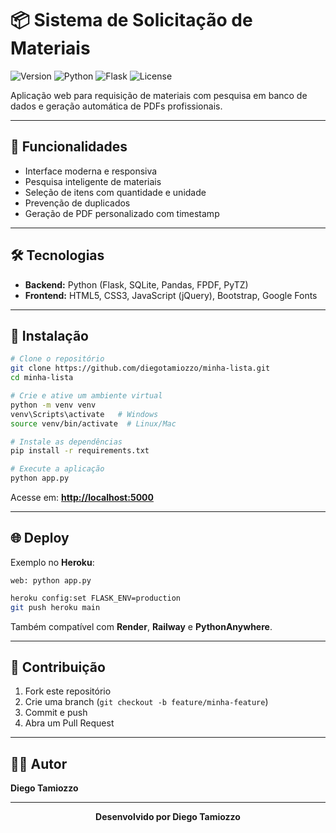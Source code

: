 # 📦 Sistema de Solicitação de Materiais

![Version](https://img.shields.io/badge/version-1.4%20Beta-blue)
![Python](https://img.shields.io/badge/python-3.8+-green)
![Flask](https://img.shields.io/badge/flask-2.0+-red)
![License](https://img.shields.io/badge/license-MIT-yellow)

Aplicação web para requisição de materiais com pesquisa em banco de dados e geração automática de PDFs profissionais.

---

## 🚀 Funcionalidades

* Interface moderna e responsiva
* Pesquisa inteligente de materiais
* Seleção de itens com quantidade e unidade
* Prevenção de duplicados
* Geração de PDF personalizado com timestamp

---

## 🛠️ Tecnologias

* **Backend:** Python (Flask, SQLite, Pandas, FPDF, PyTZ)
* **Frontend:** HTML5, CSS3, JavaScript (jQuery), Bootstrap, Google Fonts

---

## 🔧 Instalação

```bash
# Clone o repositório
git clone https://github.com/diegotamiozzo/minha-lista.git
cd minha-lista

# Crie e ative um ambiente virtual
python -m venv venv
venv\Scripts\activate   # Windows
source venv/bin/activate  # Linux/Mac

# Instale as dependências
pip install -r requirements.txt

# Execute a aplicação
python app.py
```

Acesse em: **[http://localhost:5000](http://localhost:5000)**

---

## 🌐 Deploy

Exemplo no **Heroku**:

```
web: python app.py
```

```bash
heroku config:set FLASK_ENV=production
git push heroku main
```

Também compatível com **Render**, **Railway** e **PythonAnywhere**.

---

## 🤝 Contribuição

1. Fork este repositório
2. Crie uma branch (`git checkout -b feature/minha-feature`)
3. Commit e push
4. Abra um Pull Request

---

## 👨‍💻 Autor

**Diego Tamiozzo**

---

<div align="center">

**Desenvolvido por Diego Tamiozzo** 


</div>
